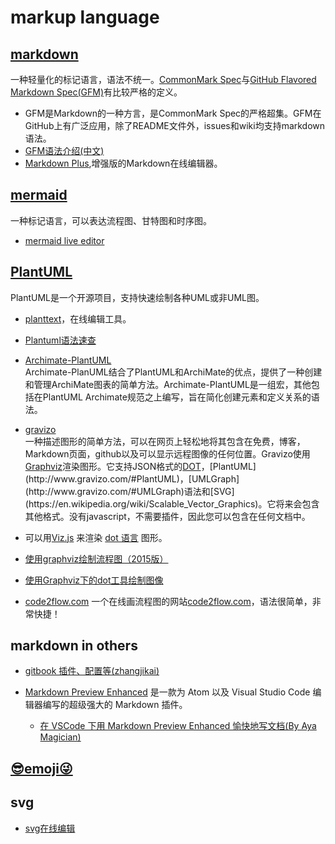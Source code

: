 # markup language

## [markdown](https://zh.wikipedia.org/wiki/Markdown)
一种轻量化的标记语言，语法不统一。[CommonMark Spec](<https://spec.commonmark.org/>)与[GitHub Flavored Markdown Spec(GFM)](https://github.github.com/gfm/)有比较严格的定义。

 - GFM是Markdown的一种方言，是CommonMark Spec的严格超集。GFM在GitHub上有广泛应用，除了README文件外，issues和wiki均支持markdown语法。
 - [GFM语法介绍(中文)](https://github.com/guodongxiaren/README/)
 - [Markdown Plus](https://mdp.tylingsoft.com/),增强版的Markdown在线编辑器。

## [mermaid](<https://mermaidjs.github.io/>)
一种标记语言，可以表达流程图、甘特图和时序图。

 - [mermaid live editor](https://mermaidjs.github.io/mermaid-live-editor)

## [PlantUML](http://plantuml.com/zh/index)
PlantUML是一个开源项目，支持快速绘制各种UML或非UML图。

- [planttext](https://www.planttext.com/)，在线编辑工具。

- [Plantuml语法速查](http://blog.ifjy.me/软件开发/2016/07/16/Plantuml语法速查.html)

- [Archimate-PlantUML](https://github.com/ebbypeter/Archimate-PlantUML)  
Archimate-PlanUML结合了PlantUML和ArchiMate的优点，提供了一种创建和管理ArchiMate图表的简单方法。Archimate-PlantUML是一组宏，其他包括在PlantUML Archimate规范之上编写，旨在简化创建元素和定义关系的语法。

- [gravizo](<http://www.gravizo.com/>)  
一种描述图形的简单方法，可以在网页上轻松地将其包含在免费，博客，Markdown页面，github以及可以显示远程图像的任何位置。Gravizo使用[Graphviz](http://graphviz.org/)渲染图形。它支持JSON格式的[DOT](http://en.wikipedia.org/wiki/DOT_(graph_description_language))，[PlantUML](http://www.gravizo.com/#PlantUML)，[UMLGraph](http://www.gravizo.com/#UMLGraph)语法和[SVG](https://en.wikipedia.org/wiki/Scalable_Vector_Graphics)。它将来会包含其他格式。没有javascript，不需要插件，因此您可以包含在任何文档中。
- 可以用[Viz.js](https://github.com/mdaines/viz.js) 来渲染 [dot 语言](https://tinyurl.com/kjoouup) 图形。
- [使用graphviz绘制流程图（2015版）](http://icodeit.org/2015/11/using-graphviz-drawing/)
- [使用Graphviz下的dot工具绘制图像](https://my.oschina.net/Tsybius2014/blog/617963)
- [code2flow.com](https://code2flow.com)  一个在线画流程图的网站[code2flow.com](https://code2flow.com)，语法很简单，非常快捷！

## markdown in others
- [gitbook 插件、配置等(zhangjikai)](http://gitbook.zhangjikai.com/)

- [Markdown Preview Enhanced](https://shd101wyy.github.io/markdown-preview-enhanced/#/zh-cn/) 是一款为 Atom 以及 Visual Studio Code 编辑器编写的超级强大的 Markdown 插件。

    - [在 VSCode 下用 Markdown Preview Enhanced 愉快地写文档(By Aya Magician)](https://zhuanlan.zhihu.com/p/56699805)

## [😎emoji😜](https://getemoji.com/)

## svg
- [svg在线编辑](https://svg-edit.github.io/svgedit/releases/latest/editor/svg-editor-es.html)